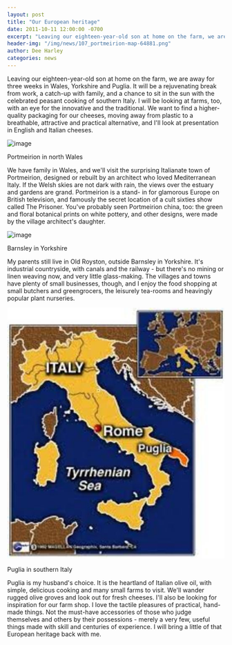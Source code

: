 ```yaml
---
layout: post
title: "Our European heritage"
date: 2011-10-11 12:00:00 -0700
excerpt: "Leaving our eighteen-year-old son at home on the farm, we are away for three weeks in Wales, Yorkshire ..."
header-img: "/img/news/107_portmeirion-map-64881.png"
author: Dee Harley
categories: news
---
```

Leaving our eighteen-year-old son at home on the farm, we are away for
three weeks in Wales, Yorkshire and Puglia. It will be a rejuvenating
break from work, a catch-up with family, and a chance to sit in the
sun with the celebrated peasant cooking of southern Italy. I will be
looking at farms, too, with an eye for the innovative and the
traditional. We want to find a higher-quality packaging for our
cheeses, moving away from plastic to a breathable, attractive and
practical alternative, and I'll look at presentation in English and
Italian cheeses.

![image](/img/news/107_portmeirion-map-64881.png)

Portmeirion in north Wales

We have family in Wales, and we'll visit the surprising Italianate
town of Portmeirion, designed or rebuilt by an architect who loved
Mediterranean Italy. If the Welsh skies are not dark with rain, the
views over the estuary and gardens are grand. Portmeirion is a stand-
in for glamorous Europe on British television, and famously the secret
location of a cult sixties show called The Prisoner. You've probably
seen Portmeirion china, too: the green and floral botanical prints on
white pottery, and other designs, were made by the village architect's
daughter.

![image](/img/news/107_barnsley-map-71887.png)

Barnsley in Yorkshire

My parents still live in Old Royston, outside Barnsley in Yorkshire.
It's industrial countryside, with canals and the railway - but there's
no mining or linen weaving now, and very little glass-making. The
villages and towns have plenty of small businesses, though, and I
enjoy the food shopping at small butchers and greengrocers, the
leisurely tea-rooms and heavingly popular plant nurseries.

![image](/img/news/107_images.jpg)

Puglia in southern Italy

Puglia is my husband's choice. It is the heartland of Italian olive
oil, with simple, delicious cooking and many small farms to visit.
We'll wander rugged olive groves and look out for fresh cheeses. I'll
also be looking for inspiration for our farm shop. I love the tactile
pleasures of practical, hand-made things. Not the must-have
accessories of those who judge themselves and others by their
possessions - merely a very few, useful things made with skill and
centuries of experience. I will bring a little of that European
heritage back with me.



